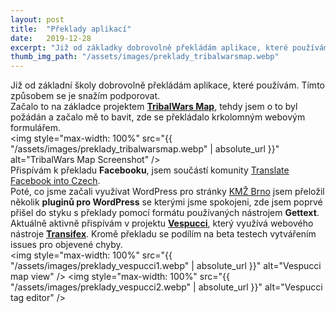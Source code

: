 ```yaml
---
layout: post
title:  "Překlady aplikací"
date:   2019-12-28
excerpt: "Již od základky dobrovolně překládám aplikace, které používám. Tímto způsobem se je snažím podporovat."
thumb_img_path: "/assets/images/preklady_tribalwarsmap.webp"
---
```


Již od základní školy dobrovolně překládám aplikace, které používám. Tímto způsobem se je snažím podporovat.  
Začalo to na základce projektem __[TribalWars Map](http://www.tribalwarsmap.com/)__, tehdy jsem o to byl požádán a začalo mě to bavit, zde se překládalo krkolomným webovým formulářem.  
<img style="max-width: 100%" src="{{ "/assets/images/preklady_tribalwarsmap.webp" | absolute_url }}" alt="TribalWars Map Screenshot" />  
Přispívám k překladu __Facebooku__, jsem součástí komunity [Translate Facebook into Czech](https://www.facebook.com/groups/219561984774158/).  
Poté, co jsme začali využívat WordPress pro stránky [KMŽ Brno](https://www.kmz-brno.cz/) jsem přeložil několik __pluginů pro WordPress__ se kterými jsme spokojeni, zde jsem poprvé přišel do styku s překlady pomocí formátu používaných nástrojem __Gettext__.  
Aktuálně aktivně přispívám v projektu __[Vespucci](https://github.com/MarcusWolschon/osmeditor4android)__, který využívá webového nástroje __[Transifex](http://transifex.com/openstreetmap/vespucci)__. Kromě překladu se podílím na beta testech vytvářením issues pro objevené chyby.  
<img style="max-width: 100%" src="{{ "/assets/images/preklady_vespucci1.webp" | absolute_url }}" alt="Vespucci map view" />
<img style="max-width: 100%" src="{{ "/assets/images/preklady_vespucci2.webp" | absolute_url }}" alt="Vespucci tag editor" />
